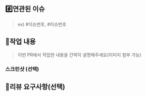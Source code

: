 ## :hash:연관된 이슈

> ex) #이슈번호, #이슈번호

## :pencil:작업 내용

> 이번 PR에서 작업한 내용을 간략히 설명해주세요(이미지 첨부 가능)

### 스크린샷 (선택)

## :speech_balloon:리뷰 요구사항(선택)
